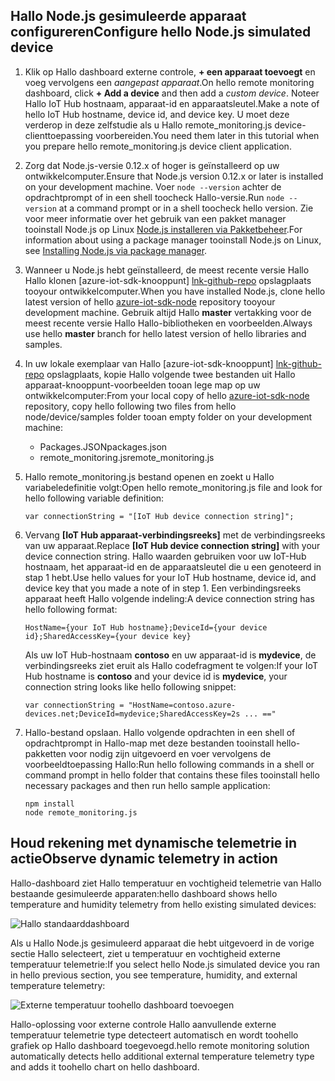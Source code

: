 ## <a name="configure-hello-nodejs-simulated-device"></a><span data-ttu-id="41c4f-101">Hallo Node.js gesimuleerde apparaat configureren</span><span class="sxs-lookup"><span data-stu-id="41c4f-101">Configure hello Node.js simulated device</span></span>
1. <span data-ttu-id="41c4f-102">Klik op Hallo dashboard externe controle, **+ een apparaat toevoegt** en voeg vervolgens een *aangepast apparaat*.</span><span class="sxs-lookup"><span data-stu-id="41c4f-102">On hello remote monitoring dashboard, click **+ Add a device** and then add a *custom device*.</span></span> <span data-ttu-id="41c4f-103">Noteer Hallo IoT Hub hostnaam, apparaat-id en apparaatsleutel.</span><span class="sxs-lookup"><span data-stu-id="41c4f-103">Make a note of hello IoT Hub hostname, device id, and device key.</span></span> <span data-ttu-id="41c4f-104">U moet deze verderop in deze zelfstudie als u Hallo remote_monitoring.js device-clienttoepassing voorbereiden.</span><span class="sxs-lookup"><span data-stu-id="41c4f-104">You need them later in this tutorial when you prepare hello remote_monitoring.js device client application.</span></span>
2. <span data-ttu-id="41c4f-105">Zorg dat Node.js-versie 0.12.x of hoger is geïnstalleerd op uw ontwikkelcomputer.</span><span class="sxs-lookup"><span data-stu-id="41c4f-105">Ensure that Node.js version 0.12.x or later is installed on your development machine.</span></span> <span data-ttu-id="41c4f-106">Voer `node --version` achter de opdrachtprompt of in een shell toocheck Hallo-versie.</span><span class="sxs-lookup"><span data-stu-id="41c4f-106">Run `node --version` at a command prompt or in a shell toocheck hello version.</span></span> <span data-ttu-id="41c4f-107">Zie voor meer informatie over het gebruik van een pakket manager tooinstall Node.js op Linux [Node.js installeren via Pakketbeheer][node-linux].</span><span class="sxs-lookup"><span data-stu-id="41c4f-107">For information about using a package manager tooinstall Node.js on Linux, see [Installing Node.js via package manager][node-linux].</span></span>
3. <span data-ttu-id="41c4f-108">Wanneer u Node.js hebt geïnstalleerd, de meest recente versie Hallo Hallo klonen [azure-iot-sdk-knooppunt] [ lnk-github-repo] opslagplaats tooyour ontwikkelcomputer.</span><span class="sxs-lookup"><span data-stu-id="41c4f-108">When you have installed Node.js, clone hello latest version of hello [azure-iot-sdk-node][lnk-github-repo] repository tooyour development machine.</span></span> <span data-ttu-id="41c4f-109">Gebruik altijd Hallo **master** vertakking voor de meest recente versie Hallo Hallo-bibliotheken en voorbeelden.</span><span class="sxs-lookup"><span data-stu-id="41c4f-109">Always use hello **master** branch for hello latest version of hello libraries and samples.</span></span>
4. <span data-ttu-id="41c4f-110">In uw lokale exemplaar van Hallo [azure-iot-sdk-knooppunt] [ lnk-github-repo] opslagplaats, kopie Hallo volgende twee bestanden uit Hallo apparaat-knooppunt-voorbeelden tooan lege map op uw ontwikkelcomputer:</span><span class="sxs-lookup"><span data-stu-id="41c4f-110">From your local copy of hello [azure-iot-sdk-node][lnk-github-repo] repository, copy hello following two files from hello node/device/samples folder tooan empty folder on your development machine:</span></span>
   
   * <span data-ttu-id="41c4f-111">Packages.JSON</span><span class="sxs-lookup"><span data-stu-id="41c4f-111">packages.json</span></span>
   * <span data-ttu-id="41c4f-112">remote_monitoring.js</span><span class="sxs-lookup"><span data-stu-id="41c4f-112">remote_monitoring.js</span></span>
5. <span data-ttu-id="41c4f-113">Hallo remote_monitoring.js bestand openen en zoekt u Hallo variabeledefinitie volgt:</span><span class="sxs-lookup"><span data-stu-id="41c4f-113">Open hello remote_monitoring.js file and look for hello following variable definition:</span></span>
   
    ```
    var connectionString = "[IoT Hub device connection string]";
    ```
6. <span data-ttu-id="41c4f-114">Vervang **[IoT Hub apparaat-verbindingsreeks]** met de verbindingsreeks van uw apparaat.</span><span class="sxs-lookup"><span data-stu-id="41c4f-114">Replace **[IoT Hub device connection string]** with your device connection string.</span></span> <span data-ttu-id="41c4f-115">Hallo waarden gebruiken voor uw IoT-Hub hostnaam, het apparaat-id en de apparaatsleutel die u een genoteerd in stap 1 hebt.</span><span class="sxs-lookup"><span data-stu-id="41c4f-115">Use hello values for your IoT Hub hostname, device id, and device key that you made a note of in step 1.</span></span> <span data-ttu-id="41c4f-116">Een verbindingsreeks apparaat heeft Hallo volgende indeling:</span><span class="sxs-lookup"><span data-stu-id="41c4f-116">A device connection string has hello following format:</span></span>
   
    ```
    HostName={your IoT Hub hostname};DeviceId={your device id};SharedAccessKey={your device key}
    ```
   
    <span data-ttu-id="41c4f-117">Als uw IoT Hub-hostnaam **contoso** en uw apparaat-id is **mydevice**, de verbindingsreeks ziet eruit als Hallo codefragment te volgen:</span><span class="sxs-lookup"><span data-stu-id="41c4f-117">If your IoT Hub hostname is **contoso** and your device id is **mydevice**, your connection string looks like hello following snippet:</span></span>
   
    ```
    var connectionString = "HostName=contoso.azure-devices.net;DeviceId=mydevice;SharedAccessKey=2s ... =="
    ```
7. Hallo-bestand opslaan. <span data-ttu-id="41c4f-119">Hallo volgende opdrachten in een shell of opdrachtprompt in Hallo-map met deze bestanden tooinstall hello-pakketten voor nodig zijn uitgevoerd en voer vervolgens de voorbeeldtoepassing Hallo:</span><span class="sxs-lookup"><span data-stu-id="41c4f-119">Run hello following commands in a shell or command prompt in hello folder that contains these files tooinstall hello necessary packages and then run hello sample application:</span></span>
   
    ```
    npm install
    node remote_monitoring.js
    ```

## <a name="observe-dynamic-telemetry-in-action"></a><span data-ttu-id="41c4f-120">Houd rekening met dynamische telemetrie in actie</span><span class="sxs-lookup"><span data-stu-id="41c4f-120">Observe dynamic telemetry in action</span></span>
<span data-ttu-id="41c4f-121">Hallo-dashboard ziet Hallo temperatuur en vochtigheid telemetrie van Hallo bestaande gesimuleerde apparaten:</span><span class="sxs-lookup"><span data-stu-id="41c4f-121">hello dashboard shows hello temperature and humidity telemetry from hello existing simulated devices:</span></span>

![Hallo standaarddashboard][image1]

<span data-ttu-id="41c4f-123">Als u Hallo Node.js gesimuleerd apparaat die hebt uitgevoerd in de vorige sectie Hallo selecteert, ziet u temperatuur en vochtigheid externe temperatuur telemetrie:</span><span class="sxs-lookup"><span data-stu-id="41c4f-123">If you select hello Node.js simulated device you ran in hello previous section, you see temperature, humidity, and external temperature telemetry:</span></span>

![Externe temperatuur toohello dashboard toevoegen][image2]

<span data-ttu-id="41c4f-125">Hallo-oplossing voor externe controle Hallo aanvullende externe temperatuur telemetrie type detecteert automatisch en wordt toohello grafiek op Hallo dashboard toegevoegd.</span><span class="sxs-lookup"><span data-stu-id="41c4f-125">hello remote monitoring solution automatically detects hello additional external temperature telemetry type and adds it toohello chart on hello dashboard.</span></span>

[node-linux]: https://github.com/nodejs/node-v0.x-archive/wiki/Installing-Node.js-via-package-manager
[lnk-github-repo]: https://github.com/Azure/azure-iot-sdk-node
[image1]: media/iot-suite-send-external-temperature/image1.png
[image2]: media/iot-suite-send-external-temperature/image2.png